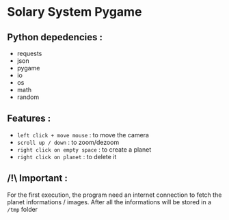 # Solary System Pygame

## Python depedencies :
- requests
- json
- pygame
- io
- os
- math
- random

## Features :
- ``left click + move mouse`` : to move the camera
- ``scroll up / down`` : to zoom/dezoom
- ``right click on empty space`` : to create a planet
- ``right click on planet`` : to delete it

## /!\ Important :
For the first execution, the program need an internet connection
to fetch the planet informations / images. After all the informations
will be stored in a ``/tmp`` folder